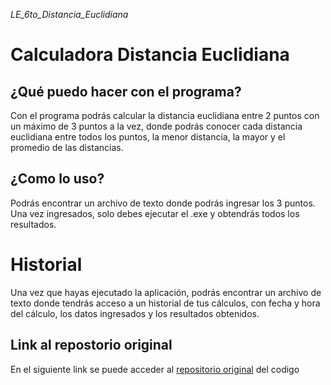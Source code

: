 _LE_6to_Distancia_Euclidiana_

# Calculadora Distancia Euclidiana

## ¿Qué puedo hacer con el programa?

Con el programa podrás calcular la distancia euclidiana entre 2 puntos con un máximo de 3 puntos a la vez, donde podrás conocer cada distancia euclidiana entre todos los puntos, la menor distancia, la mayor y el promedio de las distancias.

## ¿Como lo uso?

Podrás encontrar un archivo de texto donde podrás ingresar los 3 puntos. Una vez ingresados, solo debes ejecutar el .exe y obtendrás todos los resultados.

# Historial

Una vez que hayas ejecutado la aplicación, podrás encontrar un archivo de texto donde tendrás acceso a un historial de tus cálculos, con fecha y hora del cálculo, los datos ingresados y los resultados obtenidos.

## Link al repostorio original

En el siguiente link se puede acceder al [repositorio original](https://github.com/matimansi/LE_6to_Distancia_Euclidiana.git) del codigo
